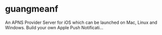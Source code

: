 # guangmeanf
An APNS Provider Server for iOS which can be launched on Mac, Linux and Windows. Build your own Apple Push Notificati…
